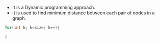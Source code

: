 - It is a Dynamic programming approach.
- It is used to find minimum distance between each pair of nodes in a graph.

```c++
for(int k; k<size; k++){

}
```

